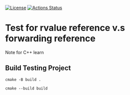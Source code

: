 [![License][license-image]][license-url]
[![Actions Status](https://github.com/LaputaChiu/RValueReference/workflows/Build/badge.svg)](https://github.com/LaputaChiu/RValueReference/actions)

# Test for rvalue reference v.s forwarding reference

Note for C++ learn

## Build Testing Project

`cmake -B build .`

`cmake --build build`

[license-image]: https://img.shields.io/badge/License-MIT-yellow.svg
[license-url]: LICENSE
